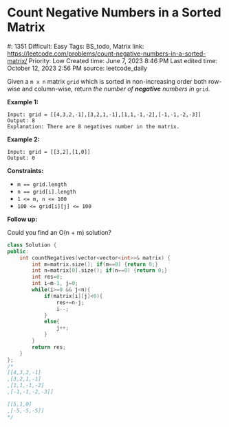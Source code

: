 # Count Negative Numbers in a Sorted Matrix

#: 1351
Difficult: Easy
Tags: BS_todo, Matrix
link: https://leetcode.com/problems/count-negative-numbers-in-a-sorted-matrix/
Priority: Low
Created time: June 7, 2023 8:46 PM
Last edited time: October 12, 2023 2:56 PM
source: leetcode_daily

Given a `m x n` matrix `grid` which is sorted in non-increasing order both row-wise and column-wise, return *the number of **negative** numbers in* `grid`.

**Example 1:**

```
Input: grid = [[4,3,2,-1],[3,2,1,-1],[1,1,-1,-2],[-1,-1,-2,-3]]
Output: 8
Explanation: There are 8 negatives number in the matrix.

```

**Example 2:**

```
Input: grid = [[3,2],[1,0]]
Output: 0

```

**Constraints:**

- `m == grid.length`
- `n == grid[i].length`
- `1 <= m, n <= 100`
- `100 <= grid[i][j] <= 100`

**Follow up:**

Could you find an O(n + m) solution?

```cpp
class Solution {
public:
    int countNegatives(vector<vector<int>>& matrix) {
        int m=matrix.size(); if(m==0) {return 0;}
        int n=matrix[0].size(); if(n==0) {return 0;}
        int res=0;
        int i=m-1, j=0;
        while(i>=0 && j<n){
            if(matrix[i][j]<0){
                res+=n-j;
                i--;
            }
            else{
                j++;
            }
        }
        return res;
    }
};
/*
[[4,3,2,-1]
,[3,2,1,-1]
,[1,1,-1,-2]
,[-1,-1,-2,-3]]

[[5,1,0]
,[-5,-5,-5]]
*/
```